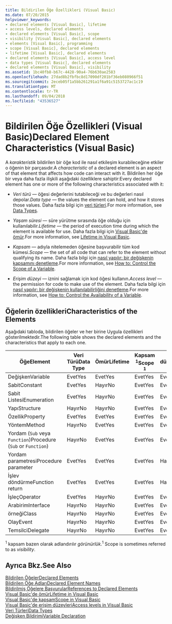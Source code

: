```yaml
---
title: Bildirilen Öğe Özellikleri (Visual Basic)
ms.date: 07/20/2015
helpviewer_keywords:
- declared elements [Visual Basic], lifetime
- access levels, declared elements
- declared elements [Visual Basic], scope
- visibility [Visual Basic], declared elements
- elements [Visual Basic], programming
- scope [Visual Basic], declared elements
- lifetime [Visual Basic], declared elements
- declared elements [Visual Basic], access level
- data types [Visual Basic], declared elements
- declared elements [Visual Basic], visibility
ms.assetid: 1bc40fb8-b67c-4428-90a4-76b630ae2583
ms.openlocfilehash: 27dad8b2fbfbc8d17090df201bf36eb080966f51
ms.sourcegitcommit: 2eceb05f1a5bb261291a1f6a91c5153727ac1c19
ms.translationtype: MT
ms.contentlocale: tr-TR
ms.lasthandoff: 09/04/2018
ms.locfileid: "43536527"
---
```

# <a name="declared-element-characteristics-visual-basic"></a><span data-ttu-id="dcdcd-102">Bildirilen Öğe Özellikleri (Visual Basic)</span><span class="sxs-lookup"><span data-stu-id="dcdcd-102">Declared Element Characteristics (Visual Basic)</span></span>
<span data-ttu-id="dcdcd-103">A *karakteristik* bildirilen bir öğe kod ile nasıl etkileşim kurabileceğine etkiler o öğenin bir parçasıdır.</span><span class="sxs-lookup"><span data-stu-id="dcdcd-103">A *characteristic* of a declared element is an aspect of that element that affects how code can interact with it.</span></span> <span data-ttu-id="dcdcd-104">Bildirilen her öğe bir veya daha fazla ilişkili aşağıdaki özelliklere sahiptir:</span><span class="sxs-lookup"><span data-stu-id="dcdcd-104">Every declared element has one or more of the following characteristics associated with it:</span></span>  
  
-   <span data-ttu-id="dcdcd-105">*Veri türü* — öğesi değerlerini tutabileceği ve bu değerleri nasıl depolar.</span><span class="sxs-lookup"><span data-stu-id="dcdcd-105">*Data type* — the values the element can hold, and how it stores those values.</span></span> <span data-ttu-id="dcdcd-106">Daha fazla bilgi için [veri türleri](../../../../visual-basic/language-reference/data-types/index.md).</span><span class="sxs-lookup"><span data-stu-id="dcdcd-106">For more information, see [Data Types](../../../../visual-basic/language-reference/data-types/index.md).</span></span>  
  
-   <span data-ttu-id="dcdcd-107">*Yaşam süresi* — süre yürütme sırasında öğe olduğu için kullanılabilir.</span><span class="sxs-lookup"><span data-stu-id="dcdcd-107">*Lifetime* — the period of execution time during which the element is available for use.</span></span> <span data-ttu-id="dcdcd-108">Daha fazla bilgi için [Visual Basic'de ömür](../../../../visual-basic/programming-guide/language-features/declared-elements/lifetime.md).</span><span class="sxs-lookup"><span data-stu-id="dcdcd-108">For more information, see [Lifetime in Visual Basic](../../../../visual-basic/programming-guide/language-features/declared-elements/lifetime.md).</span></span>  
  
-   <span data-ttu-id="dcdcd-109">*Kapsam* — adıyla nitelemeden öğesine başvurabilir tüm kod kümesi.</span><span class="sxs-lookup"><span data-stu-id="dcdcd-109">*Scope* — the set of all code that can refer to the element without qualifying its name.</span></span> <span data-ttu-id="dcdcd-110">Daha fazla bilgi için [nasıl yapılır: bir değişkenin kapsamını denetleme](../../../../visual-basic/programming-guide/language-features/declared-elements/how-to-control-the-scope-of-a-variable.md).</span><span class="sxs-lookup"><span data-stu-id="dcdcd-110">For more information, see [How to: Control the Scope of a Variable](../../../../visual-basic/programming-guide/language-features/declared-elements/how-to-control-the-scope-of-a-variable.md).</span></span>  
  
-   <span data-ttu-id="dcdcd-111">*Erişim düzeyi* — iznini sağlamak için kod öğesi kullanın.</span><span class="sxs-lookup"><span data-stu-id="dcdcd-111">*Access level* — the permission for code to make use of the element.</span></span> <span data-ttu-id="dcdcd-112">Daha fazla bilgi için [nasıl yapılır: bir değişkenin kullanılabilirliğini denetleme](../../../../visual-basic/programming-guide/language-features/declared-elements/how-to-control-the-availability-of-a-variable.md).</span><span class="sxs-lookup"><span data-stu-id="dcdcd-112">For more information, see [How to: Control the Availability of a Variable](../../../../visual-basic/programming-guide/language-features/declared-elements/how-to-control-the-availability-of-a-variable.md).</span></span>  
  
## <a name="characteristics-of-the-elements"></a><span data-ttu-id="dcdcd-113">Öğelerin özellikleri</span><span class="sxs-lookup"><span data-stu-id="dcdcd-113">Characteristics of the Elements</span></span>  
 <span data-ttu-id="dcdcd-114">Aşağıdaki tabloda, bildirilen öğeler ve her birine Uygula özellikleri gösterilmektedir.</span><span class="sxs-lookup"><span data-stu-id="dcdcd-114">The following table shows the declared elements and the characteristics that apply to each one.</span></span>  
  
|<span data-ttu-id="dcdcd-115">Öğe</span><span class="sxs-lookup"><span data-stu-id="dcdcd-115">Element</span></span>|<span data-ttu-id="dcdcd-116">Veri Türü</span><span class="sxs-lookup"><span data-stu-id="dcdcd-116">Data Type</span></span>|<span data-ttu-id="dcdcd-117">Ömür</span><span class="sxs-lookup"><span data-stu-id="dcdcd-117">Lifetime</span></span>|<span data-ttu-id="dcdcd-118">Kapsam <sup>1</sup></span><span class="sxs-lookup"><span data-stu-id="dcdcd-118">Scope <sup>1</sup></span></span>|<span data-ttu-id="dcdcd-119">Erişim düzeyi</span><span class="sxs-lookup"><span data-stu-id="dcdcd-119">Access Level</span></span>|  
|-------------|---------------|--------------|------------------------|------------------|  
|<span data-ttu-id="dcdcd-120">Değişken</span><span class="sxs-lookup"><span data-stu-id="dcdcd-120">Variable</span></span>|<span data-ttu-id="dcdcd-121">Evet</span><span class="sxs-lookup"><span data-stu-id="dcdcd-121">Yes</span></span>|<span data-ttu-id="dcdcd-122">Evet</span><span class="sxs-lookup"><span data-stu-id="dcdcd-122">Yes</span></span>|<span data-ttu-id="dcdcd-123">Evet</span><span class="sxs-lookup"><span data-stu-id="dcdcd-123">Yes</span></span>|<span data-ttu-id="dcdcd-124">Evet</span><span class="sxs-lookup"><span data-stu-id="dcdcd-124">Yes</span></span>|  
|<span data-ttu-id="dcdcd-125">Sabit</span><span class="sxs-lookup"><span data-stu-id="dcdcd-125">Constant</span></span>|<span data-ttu-id="dcdcd-126">Evet</span><span class="sxs-lookup"><span data-stu-id="dcdcd-126">Yes</span></span>|<span data-ttu-id="dcdcd-127">Hayır</span><span class="sxs-lookup"><span data-stu-id="dcdcd-127">No</span></span>|<span data-ttu-id="dcdcd-128">Evet</span><span class="sxs-lookup"><span data-stu-id="dcdcd-128">Yes</span></span>|<span data-ttu-id="dcdcd-129">Evet</span><span class="sxs-lookup"><span data-stu-id="dcdcd-129">Yes</span></span>|  
|<span data-ttu-id="dcdcd-130">Sabit Listesi</span><span class="sxs-lookup"><span data-stu-id="dcdcd-130">Enumeration</span></span>|<span data-ttu-id="dcdcd-131">Evet</span><span class="sxs-lookup"><span data-stu-id="dcdcd-131">Yes</span></span>|<span data-ttu-id="dcdcd-132">Hayır</span><span class="sxs-lookup"><span data-stu-id="dcdcd-132">No</span></span>|<span data-ttu-id="dcdcd-133">Evet</span><span class="sxs-lookup"><span data-stu-id="dcdcd-133">Yes</span></span>|<span data-ttu-id="dcdcd-134">Evet</span><span class="sxs-lookup"><span data-stu-id="dcdcd-134">Yes</span></span>|  
|<span data-ttu-id="dcdcd-135">Yapı</span><span class="sxs-lookup"><span data-stu-id="dcdcd-135">Structure</span></span>|<span data-ttu-id="dcdcd-136">Hayır</span><span class="sxs-lookup"><span data-stu-id="dcdcd-136">No</span></span>|<span data-ttu-id="dcdcd-137">Hayır</span><span class="sxs-lookup"><span data-stu-id="dcdcd-137">No</span></span>|<span data-ttu-id="dcdcd-138">Evet</span><span class="sxs-lookup"><span data-stu-id="dcdcd-138">Yes</span></span>|<span data-ttu-id="dcdcd-139">Evet</span><span class="sxs-lookup"><span data-stu-id="dcdcd-139">Yes</span></span>|  
|<span data-ttu-id="dcdcd-140">Özellik</span><span class="sxs-lookup"><span data-stu-id="dcdcd-140">Property</span></span>|<span data-ttu-id="dcdcd-141">Evet</span><span class="sxs-lookup"><span data-stu-id="dcdcd-141">Yes</span></span>|<span data-ttu-id="dcdcd-142">Evet</span><span class="sxs-lookup"><span data-stu-id="dcdcd-142">Yes</span></span>|<span data-ttu-id="dcdcd-143">Evet</span><span class="sxs-lookup"><span data-stu-id="dcdcd-143">Yes</span></span>|<span data-ttu-id="dcdcd-144">Evet</span><span class="sxs-lookup"><span data-stu-id="dcdcd-144">Yes</span></span>|  
|<span data-ttu-id="dcdcd-145">Yöntem</span><span class="sxs-lookup"><span data-stu-id="dcdcd-145">Method</span></span>|<span data-ttu-id="dcdcd-146">Hayır</span><span class="sxs-lookup"><span data-stu-id="dcdcd-146">No</span></span>|<span data-ttu-id="dcdcd-147">Evet</span><span class="sxs-lookup"><span data-stu-id="dcdcd-147">Yes</span></span>|<span data-ttu-id="dcdcd-148">Evet</span><span class="sxs-lookup"><span data-stu-id="dcdcd-148">Yes</span></span>|<span data-ttu-id="dcdcd-149">Evet</span><span class="sxs-lookup"><span data-stu-id="dcdcd-149">Yes</span></span>|  
|<span data-ttu-id="dcdcd-150">Yordam (`Sub` veya `Function`)</span><span class="sxs-lookup"><span data-stu-id="dcdcd-150">Procedure (`Sub` or `Function`)</span></span>|<span data-ttu-id="dcdcd-151">Hayır</span><span class="sxs-lookup"><span data-stu-id="dcdcd-151">No</span></span>|<span data-ttu-id="dcdcd-152">Evet</span><span class="sxs-lookup"><span data-stu-id="dcdcd-152">Yes</span></span>|<span data-ttu-id="dcdcd-153">Evet</span><span class="sxs-lookup"><span data-stu-id="dcdcd-153">Yes</span></span>|<span data-ttu-id="dcdcd-154">Evet</span><span class="sxs-lookup"><span data-stu-id="dcdcd-154">Yes</span></span>|  
|<span data-ttu-id="dcdcd-155">Yordam parametresi</span><span class="sxs-lookup"><span data-stu-id="dcdcd-155">Procedure parameter</span></span>|<span data-ttu-id="dcdcd-156">Evet</span><span class="sxs-lookup"><span data-stu-id="dcdcd-156">Yes</span></span>|<span data-ttu-id="dcdcd-157">Evet</span><span class="sxs-lookup"><span data-stu-id="dcdcd-157">Yes</span></span>|<span data-ttu-id="dcdcd-158">Evet</span><span class="sxs-lookup"><span data-stu-id="dcdcd-158">Yes</span></span>|<span data-ttu-id="dcdcd-159">Hayır</span><span class="sxs-lookup"><span data-stu-id="dcdcd-159">No</span></span>|  
|<span data-ttu-id="dcdcd-160">İşlev döndürme</span><span class="sxs-lookup"><span data-stu-id="dcdcd-160">Function return</span></span>|<span data-ttu-id="dcdcd-161">Evet</span><span class="sxs-lookup"><span data-stu-id="dcdcd-161">Yes</span></span>|<span data-ttu-id="dcdcd-162">Evet</span><span class="sxs-lookup"><span data-stu-id="dcdcd-162">Yes</span></span>|<span data-ttu-id="dcdcd-163">Evet</span><span class="sxs-lookup"><span data-stu-id="dcdcd-163">Yes</span></span>|<span data-ttu-id="dcdcd-164">Hayır</span><span class="sxs-lookup"><span data-stu-id="dcdcd-164">No</span></span>|  
|<span data-ttu-id="dcdcd-165">İşleç</span><span class="sxs-lookup"><span data-stu-id="dcdcd-165">Operator</span></span>|<span data-ttu-id="dcdcd-166">Evet</span><span class="sxs-lookup"><span data-stu-id="dcdcd-166">Yes</span></span>|<span data-ttu-id="dcdcd-167">Hayır</span><span class="sxs-lookup"><span data-stu-id="dcdcd-167">No</span></span>|<span data-ttu-id="dcdcd-168">Evet</span><span class="sxs-lookup"><span data-stu-id="dcdcd-168">Yes</span></span>|<span data-ttu-id="dcdcd-169">Evet</span><span class="sxs-lookup"><span data-stu-id="dcdcd-169">Yes</span></span>|  
|<span data-ttu-id="dcdcd-170">Arabirim</span><span class="sxs-lookup"><span data-stu-id="dcdcd-170">Interface</span></span>|<span data-ttu-id="dcdcd-171">Hayır</span><span class="sxs-lookup"><span data-stu-id="dcdcd-171">No</span></span>|<span data-ttu-id="dcdcd-172">Hayır</span><span class="sxs-lookup"><span data-stu-id="dcdcd-172">No</span></span>|<span data-ttu-id="dcdcd-173">Evet</span><span class="sxs-lookup"><span data-stu-id="dcdcd-173">Yes</span></span>|<span data-ttu-id="dcdcd-174">Evet</span><span class="sxs-lookup"><span data-stu-id="dcdcd-174">Yes</span></span>|  
|<span data-ttu-id="dcdcd-175">örneği</span><span class="sxs-lookup"><span data-stu-id="dcdcd-175">Class</span></span>|<span data-ttu-id="dcdcd-176">Hayır</span><span class="sxs-lookup"><span data-stu-id="dcdcd-176">No</span></span>|<span data-ttu-id="dcdcd-177">Hayır</span><span class="sxs-lookup"><span data-stu-id="dcdcd-177">No</span></span>|<span data-ttu-id="dcdcd-178">Evet</span><span class="sxs-lookup"><span data-stu-id="dcdcd-178">Yes</span></span>|<span data-ttu-id="dcdcd-179">Evet</span><span class="sxs-lookup"><span data-stu-id="dcdcd-179">Yes</span></span>|  
|<span data-ttu-id="dcdcd-180">Olay</span><span class="sxs-lookup"><span data-stu-id="dcdcd-180">Event</span></span>|<span data-ttu-id="dcdcd-181">Hayır</span><span class="sxs-lookup"><span data-stu-id="dcdcd-181">No</span></span>|<span data-ttu-id="dcdcd-182">Hayır</span><span class="sxs-lookup"><span data-stu-id="dcdcd-182">No</span></span>|<span data-ttu-id="dcdcd-183">Evet</span><span class="sxs-lookup"><span data-stu-id="dcdcd-183">Yes</span></span>|<span data-ttu-id="dcdcd-184">Evet</span><span class="sxs-lookup"><span data-stu-id="dcdcd-184">Yes</span></span>|  
|<span data-ttu-id="dcdcd-185">Temsilci</span><span class="sxs-lookup"><span data-stu-id="dcdcd-185">Delegate</span></span>|<span data-ttu-id="dcdcd-186">Hayır</span><span class="sxs-lookup"><span data-stu-id="dcdcd-186">No</span></span>|<span data-ttu-id="dcdcd-187">Hayır</span><span class="sxs-lookup"><span data-stu-id="dcdcd-187">No</span></span>|<span data-ttu-id="dcdcd-188">Evet</span><span class="sxs-lookup"><span data-stu-id="dcdcd-188">Yes</span></span>|<span data-ttu-id="dcdcd-189">Evet</span><span class="sxs-lookup"><span data-stu-id="dcdcd-189">Yes</span></span>|  
  
 <span data-ttu-id="dcdcd-190"><sup>1</sup> kapsam bazen olarak adlandırılır *görünürlük*.</span><span class="sxs-lookup"><span data-stu-id="dcdcd-190"><sup>1</sup> Scope is sometimes referred to as *visibility*.</span></span>  
  
## <a name="see-also"></a><span data-ttu-id="dcdcd-191">Ayrıca Bkz.</span><span class="sxs-lookup"><span data-stu-id="dcdcd-191">See Also</span></span>  
 [<span data-ttu-id="dcdcd-192">Bildirilen Öğeler</span><span class="sxs-lookup"><span data-stu-id="dcdcd-192">Declared Elements</span></span>](../../../../visual-basic/programming-guide/language-features/declared-elements/index.md)  
 [<span data-ttu-id="dcdcd-193">Bildirilen Öğe Adları</span><span class="sxs-lookup"><span data-stu-id="dcdcd-193">Declared Element Names</span></span>](../../../../visual-basic/programming-guide/language-features/declared-elements/declared-element-names.md)  
 [<span data-ttu-id="dcdcd-194">Bildirilmiş Öğelere Başvurular</span><span class="sxs-lookup"><span data-stu-id="dcdcd-194">References to Declared Elements</span></span>](../../../../visual-basic/programming-guide/language-features/declared-elements/references-to-declared-elements.md)  
 [<span data-ttu-id="dcdcd-195">Visual Basic'de ömür</span><span class="sxs-lookup"><span data-stu-id="dcdcd-195">Lifetime in Visual Basic</span></span>](../../../../visual-basic/programming-guide/language-features/declared-elements/lifetime.md)  
 [<span data-ttu-id="dcdcd-196">Visual Basic'de kapsam</span><span class="sxs-lookup"><span data-stu-id="dcdcd-196">Scope in Visual Basic</span></span>](../../../../visual-basic/programming-guide/language-features/declared-elements/scope.md)  
 [<span data-ttu-id="dcdcd-197">Visual Basic'de erişim düzeyleri</span><span class="sxs-lookup"><span data-stu-id="dcdcd-197">Access levels in Visual Basic</span></span>](../../../../visual-basic/programming-guide/language-features/declared-elements/access-levels.md)  
 [<span data-ttu-id="dcdcd-198">Veri Türleri</span><span class="sxs-lookup"><span data-stu-id="dcdcd-198">Data Types</span></span>](../../../../visual-basic/programming-guide/language-features/data-types/index.md)  
 [<span data-ttu-id="dcdcd-199">Değişken Bildirimi</span><span class="sxs-lookup"><span data-stu-id="dcdcd-199">Variable Declaration</span></span>](../../../../visual-basic/programming-guide/language-features/variables/variable-declaration.md)
